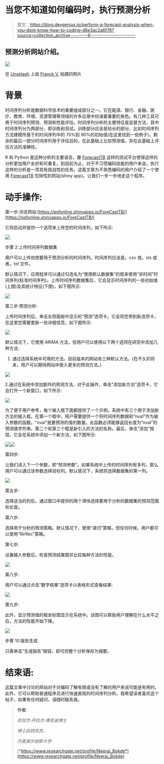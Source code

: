 # 当您不知道如何编码时，执行预测分析

> 原文：<https://blog.devgenius.io/perform-a-forecast-analysis-when-you-dont-know-how-to-coding-d6e3ac2a6f76?source=collection_archive---------6----------------------->

## 预测分析网站介绍。

![](img/b89380891b8a3b306b5edd8e184db382.png)

在 [Unsplash](https://unsplash.com?utm_source=medium&utm_medium=referral) 上由 [Franck V.](https://unsplash.com/@franckinjapan?utm_source=medium&utm_medium=referral) 拍摄的照片

# 背景

时间序列分析是数据科学技术的重要组成部分之一。它在能源、银行、金融、医疗、教育、环境、资源管理等领域的许多应用中扮演着重要的角色。有几种工具可用于时间序列预测、预测和性能评估。时间序列分析的主要特征是监督方法，其中时间序列分为两部分，即训练和测试。训练部分应该是较长的部分，比如时间序列方法建模所基于的时间序列中的 70%到 90%的初始值(在这里找到一些例子)。剩余的最后一部分时间序列用于评估目的，在此基础上比较预测值，并在此基础上评估方法的准确性。

R 和 Python 是这种分析的主要语言。像 [ForecastTB](https://towardsdatascience.com/a-tool-to-ease-and-reproduce-the-univariate-time-series-forecast-prediction-analysis-bd9ffc14a3a) 这样的测试平台使得这样的分析更加用户友好和可重复。到目前为止，对于不习惯编码技能的用户来说，执行这样的分析是一项具有挑战性的任务。这篇文章为不熟悉编码的用户介绍了一个使用 [ForecastTB](https://towardsdatascience.com/a-tool-to-ease-and-reproduce-the-univariate-time-series-forecast-prediction-analysis-bd9ffc14a3a) 包特性的网站(shiny app)。让我们一步一步地走这个程序。

# 动手操作:

第一步:浏览网站:[https://psfonline.shinyapps.io/ForeCastTB/](https://psfonline.shinyapps.io/ForeCastTB/)

它将启动并提供一个选项来上传您的时间序列，如下所示:

![](img/a93f55d5ece367c711f962a1ce43d29f.png)

步骤 2:上传时间序列数据集

用户可以上传他想要用于预测分析的时间序列。时间序列应该是。csv 或。xls 或者。txt 文件。

默认情况下，应用程序可以通过勾选名为“使用默认数据集”的框来使用“非时间”时间序列(标准时间序列)。上传时间序列数据集后，它会显示时间序列的一些初始值(上图)及其统计特征(下图)，如下图所示:

![](img/d657939fe8fca0b78d6b58eb63fee415.png)

第三步:预测分析:

上传时间序列后，单击左侧面板中显示的“预测”选项卡。它会将您带到新选项卡，在这里您需要更新一些详细信息，如下图所示:

![](img/1f72ee4b5ba112f2612691cdff2ad32f.png)

默认情况下，它使用 ARIMA 方法，但用户可以使用以下两个选项在研究中添加几种方法:

1.  通过选择系统中可用的方法。目前版本的网站有三种默认方法。(在不久的将来，用户可以期待网站中嵌入更多的预测方法。)

![](img/c7414ce9d2ea32247e6118ad688cda7e.png)

2.通过在系统中添加额外的预测方法。对于此操作，单击“添加新方法”选项卡，它会打开一个新窗口，如下所示:

![](img/862b1a74e4add70bc19ec8a2c5edd255.png)

为了便于用户参考，每个输入框下面都提供了一个示例。系统中有三个用于添加新方法的输入框。在第一个框中，用户需要提供一个将时间序列数据和“nval”作为输入参数的函数。“nval”是要预测的值的数量。此函数必须能够返回长度为“nval”的预测值字符串。第二个和第三个框是新引入的方法的名称。最后，单击“添加”按钮，它会在系统中添加一个新方法，如下图所示:

![](img/ca6feba2b1b44c2129452692e41cf1ee.png)![](img/b192922e091f88ab08244e4db0df8214.png)

第四步:

让我们进入下一个参数，即“预测参数”。如果系统中上传的时间序列有多列，那么用户可以通过该参数选择目标列。默认情况下，系统将选择数据集的第一列。

![](img/9317b5dbe35b991fc5defb24bdde9d06.png)

第五步:

选择适当的列后，通过窗口中提供的两个滑块选择要用于分析的数据集的预测范围和长度。

第六步:

选择用于分析的预测策略。默认情况下，使用“递归”策略，但任何时候，用户都可以使用“RirRec”策略。

第七步:

设置输入参数后，检查预测结果图并比较每种方法的性能。

![](img/36c7cc3dfd92e5e8a1afebec935b1ab9.png)

第八步:

用户可以通过点击“数字结果”选项卡以表格形式查看结果:

![](img/44073ef1bfa08e9a875b9a3e645c7129.png)

第九步:

此外，显示预测值的极坐标图显示在系统中。该图可以帮助用户理解在什么水平之后，方法的性能开始下降。

![](img/f787856f67e8e231e9dad54363f1149c.png)

步骤 10:报告生成

只需单击“生成报告”按钮，即可将整个分析保存为摘要。

# 结束语:

这篇文章中讨论的网站对于对编码了解有限或没有了解的用户来说可能是有用的。此外，它可以帮助普通程序员进行快速直观的时间序列分析。我希望读者喜欢这个帖子，如果有任何疑问，请随时联系我。

> **作者:**
> 
> *尼拉杰·丹拉杰·博克迪博士*
> 
> *博士后研究员，*
> 
> *丹麦奥尔胡斯大学*
> 
> [*https://www.researchgate.net/profile/Neeraj_Bokde*](https://www.researchgate.net/profile/Neeraj_Bokde)